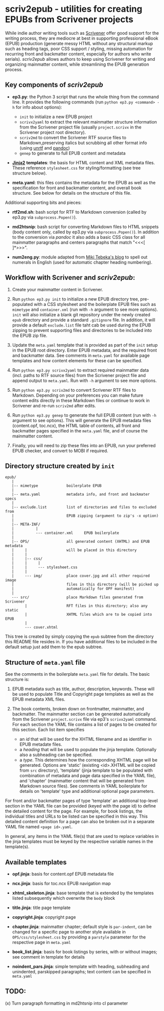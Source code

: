 # scriv2epub - utilities for creating EPUBs from Scrivener projects

While indie author writing tools such as [Scrivener](http://www.literatureandlatte.com/scrivener.php) offer good support for the writing process, they are mediocre at best in supporting professional eBook (EPUB) production (generate messy HTML without any structural markup such as heading tags, poor CSS support / styling, missing automation for recurring front and backmatter content, especially for authors who write serials). _scriv2epub_ allows authors to keep using Scrivener for writing and organizing mainmatter content, while streamlining the EPUB generation process.


## Key components of _scriv2epub_

* __ep3.py__: the Python 3 script that runs the whole thing from the command line. It provides the following commands (run ``python ep3.py <command> -h`` for info about options):

    - ``init`` to initialize a new EPUB project
    - ``scrivx2yaml`` to extract the relevant mainmatter structure information from the Scrivener project file (usually ``project.scrivx`` in the Scrivener project root directory).
    - ``scriv2md`` to convert the Scrivener RTF source files to Markdown,preserving italics but scrubbing all other format info (using [unrtf](https://www.gnu.org/software/unrtf/unrtf.html) and [pandoc](http://pandoc.org/))
    - ``genep`` to generate to full EPUB content and metadata

* [__Jinja2__](http://jinja.pocoo.org) __templates__: the basis for HTML content and XML metadata files. These reference ``stylesheet.css`` for styling/formatting (see tree structure below).

* __meta.yaml__: this files contains the metadata for the EPUB as well as the specification for front and backmatter content, and overall book structure. See below for details on the structure of this file.

Additional supporting bits and pieces:

* __rtf2md.sh__: bash script for RTF to Markdown conversion (called by ep3.py via ``subprocess.Popen()``).

* __md2htsnip__: bash script for converting Markdown files to HTML snippets (body content only, called by ep3.py via ``subprocess.Popen()``). In addition to the conversion via _pandoc_ it also adds a basic CSS class for all mainmatter paragraphs and centers paragraphs that match "\<\<\<[ ]\*\>\>\>".

* __num2eng.py__: module adapted from [Miki Tebeka's blog](http://www.blog.pythonlibrary.org/2012/06/02/how-to-convert-decimal-numbers-to-words-with-python/) to spell out numerals in English (used for automatic chapter heading numbering).


## Workflow with Scrivener and _scriv2epub_:

1.  Create your mainmatter content in Scrivener.

2.  Run ``python ep3.py init`` to initialize a new EPUB directory tree, pre-populated with a CSS stylesheet and the boilerplate EPUB files such as ``mimetype`` and ``container.xml`` (run with ``-h`` argument to see more options). ``init`` will also initialize a blank git repository under the newly created ``epub`` directory and provide a standard ``.gitignore`` file. In addition, it will provide a default ``exclude.list`` file taht cab be used during the EPUB zipping to prevent supporting files and directories to be included into the EPUB zip file.

3.  Update the ``meta.yaml`` template that is provided as part of the ``init`` setup in the EPUB root directory. Enter EPUB metadata, and the required front and backmatter data. See comments in ``meta.yaml`` for available page templates and how content elements for these can be specified.

4.  Run ``python ep3.py scrivx2yaml`` to extract required mainmatter data (incl. paths to RTF source files) from the Scrivener project file and append output to ``meta.yaml``. Run with ``-h`` argument to see more options.

5.  Run ``python ep3.py scriv2md`` to convert Scrivener RTF files to Markdown. Depending on your preferences you can make future content edits directly in these Markdown files or continue to work in Scrivener and re-run ``scriv2md`` after edits.

6.  Run ``python ep3.py genep`` to generate the full EPUB content (run with ``-h`` argument to see options). This will generate the EPUB metadata files (content.opf, toc.ncx), the HTML table of contents, all front and backmatter pages specified in the ``meta.yaml`` file, and of course the mainmatter content.

7.  Finally, you will need to zip these files into an EPUB, run your preferred EPUB checker, and convert to MOBI if required.


## Directory structure created by ``init``

    epub/
       |
       |-- mimetype             boilerplate EPUB
       |
       |-- meta.yaml            metadata info, and front and backmater specs
       |
       |-- exclude.list         list of directories and files to excluded from
       |                        EPUB zipping (argument to zip's -x option)
       |
       |-- META-INF/
       |          |
       |          --- container.xml     EPUB boilerplate
       |
       |-- OPS/                 all generated content (XHTML) and EPUB metadata
       |     |                  will be placed in this directory
       |     |
       |     |-- css/
       |     |     |
       |     |     --- stylesheet.css
       |     |
       |     --- img/           place cover.jpg and all other required image
       |                        files in this directory (will be picked up
       |                        automatically for OPF manifest)
       |
       --- src/                 place Markdown files generated from Scrivener
             |                  RFT files in this directory; also any static
             |                  XHTML files which are to be copied into EPUB
             |
             --- cover.xhtml

This tree is created by simply copying the ``epub`` subtree from the directory this README file resides in. If you have additional files to be included in the default setup just add them to the epub subtree.


## Structure of ``meta.yaml`` file

See the comments in the boilerplate ``meta.yaml`` file for details. The basic structure is:

1. EPUB metadata such as title, author, description, keywords. These will be used to populate Title and Copyright page templates as well as the EPUB metadata XML files.

2. The book contents, broken down on frontmatter, mainmatter, and backmatter. The mainmatter section can be generated automatically from the Scrivener ``project.scrivx`` file via ep3's ``scrivx2yaml`` command. For each section the YAML file contains a list of pages to be created for this section. Each list item specifies

    - an *id* that will be used for the XHTML filename and as identifier in EPUB metadate files.
    - a *heading* that will be used to populate the jinja template. Optionally also a subheading can be specified.
    - a *type*. This determines how the corresponding XHTML page will be generated. Options are 'static' (existing \<id\>.XHTML will be copied from ``src`` directory), 'template' (jinja template to be populated with combination of metadata and page data specified in the YAML file), and 'chapter' (mainmatter content that will be generated from Markdown source files). See comments in YAML boilerplate for details on 'template' type and additional optional page parameters.

For front and/or backmatter pages of type 'template' an additional top-level section in the YAML file can be provided (keyed with the page id) to define the detailed content for the page. For example, for book listings, the individual titles and URLs to be listed can be specified in this way. This detailed content definition for a page can also be broken out in a separate YAML file named ``<page id>.yaml``.

In general, any items in the YAML file(s) that are used to replace variables in the jinja templates must be keyed by the respective variable names in the template(s).


## Available templates

* __opf.jinja__: basis for content.opf EPUB metadata file

* __ncx.jinja__: basis for toc.ncx EPUB navigation map

* __xhtml_skeleton.jinja__: base template that is extended by the templates listed subsequently which overwrite the ``body`` block

* __title.jinja__: title page template

* __copyright.jinja__: copyright page

* __chapter.jinja__: mainmatter chapter; default style is ``par-indent``, can be changed for a specific page to another style available in ``OPS/css/stylesheet.css`` by providing a ``parstyle`` parameter for the respective page in ``meta.yaml``

* __book_list.jinja__: basis for book listings by series, with or without images; see comment in template for details

* __noindent_pars.jinja__: simple template with heading, subheading and unindented, parskipped paragraphs; text content can be specified in ``meta.yaml``



## TODO:

(x) Turn paragraph formatting in md2htsnip into cl parameter


